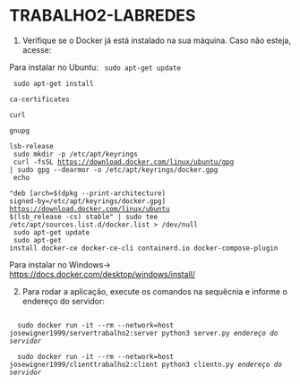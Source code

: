 # TRABALHO2-LABREDES

1) Verifique se o Docker já está instalado na sua máquina. Caso não esteja, acesse:

Para instalar no Ubuntu:
<code>
  sudo apt-get update
</code><div></div>
<code>
  sudo apt-get install \
    ca-certificates \
    curl \
    gnupg \
    lsb-release
</code><div></div>
<code>
  sudo mkdir -p /etc/apt/keyrings
</code><div></div>
<code>
  curl -fsSL https://download.docker.com/linux/ubuntu/gpg | sudo gpg --dearmor -o /etc/apt/keyrings/docker.gpg
</code><div></div>
<code>
  echo \
    "deb [arch=$(dpkg --print-architecture) signed-by=/etc/apt/keyrings/docker.gpg] https://download.docker.com/linux/ubuntu      \$(lsb_release -cs) stable" | sudo tee /etc/apt/sources.list.d/docker.list > /dev/null
</code><div></div>
<code>
  sudo apt-get update
</code><div></div>
<code>
  sudo apt-get install docker-ce docker-ce-cli containerd.io docker-compose-plugin
</code>

Para instalar no Windows-> https://docs.docker.com/desktop/windows/install/


2) Para rodar a aplicação, execute os comandos na sequêcnia e informe o endereço do servidor:

<code>
  sudo docker run -it --rm --network=host josewigner1999/servertrabalho2:server python3 server.py <i>endereço do servidor</i>
</code>
<div></div>
<code>
  sudo docker run -it --rm --network=host josewigner1999/clienttrabalho2:client python3 clientn.py <i>endereço do servidor</i>
</code>
